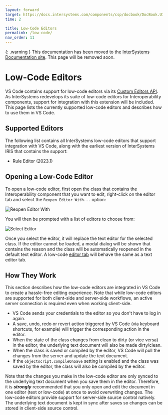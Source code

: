 ```yaml
---
layout: forward
target: https://docs.intersystems.com/components/csp/docbook/DocBook.UI.Page.cls?KEY=GVSCO
time: 2

title: Low-Code Editors
permalink: /low-code/
nav_order: 11
---
```


{: .warning }
This documentation has been moved to the [InterSystems Documentation site](https://docs.intersystems.com/components/csp/docbook/DocBook.UI.Page.cls?KEY=GVSCO_lowcode). This page will be removed soon.

# Low-Code Editors

VS Code contains support for low-code editors via its [Custom Editors API](https://code.visualstudio.com/api/extension-guides/custom-editors). As InterSystems redevelops its suite of low-code editors for Interoperability components, support for integration with this extension will be included. This page lists the currently supported low-code editors and describes how to use them in VS Code.

## Supported Editors

The following list contains all InterSystems low-code editors that support integration with VS Code, along with the earliest version of InterSystems IRIS that contains the support:

* Rule Editor (2023.1)

## Opening a Low-Code Editor

To open a low-code editor, first open the class that contains the Interoperability component that you want to edit, right-click on the editor tab and select the `Reopen Editor With...` option:

![Reopen Editor With](../assets/images/reopen-editor-with.png "reopen editor with")

You will then be prompted with a list of editors to choose from:

![Select Editor](../assets/images/low-code-select.png "select editor")

Once you select the editor, it will replace the text editor for the selected class. If the editor cannot be loaded, a modal dialog will be shown that contains the reason and the class will be automatically reopened in the default text editor. A low-code [editor tab](https://code.visualstudio.com/docs/getstarted/userinterface#_tabs) will behave the same as a text editor tab.

## How They Work

This section describes how the low-code editors are integrated in VS Code to create a hassle-free editing experience. Note that while low-code editors are supported for both client-side and server-side workflows, an active server connection is required even when working client-side.

* VS Code sends your credentials to the editor so you don't have to log in again.
* A save, undo, redo or revert action triggered by VS Code (via keyboard shortcuts, for example) will trigger the corresponding action in the editor.
* When the state of the class changes from clean to dirty (or vice versa) in the editor, the underlying text document will also be made dirty/clean.
* When the class is saved or compiled by the editor, VS Code will pull the changes from the server and update the text document.
* If the `objectscript.compileOnSave` setting is enabled and the class was saved by the editor, the class will also be compiled by the editor.

Note that the changes you make in the low-code editor are only synced to the underlying text document when you save them in the editor. Therefore, it is ***strongly*** recommended that you only open and edit the document in one editor (text or low-code) at once to avoid overwriting changes. The low-code editors provide support for server-side source control natively. The underlying text document is kept in sync after saves so changes can be stored in client-side source control.

